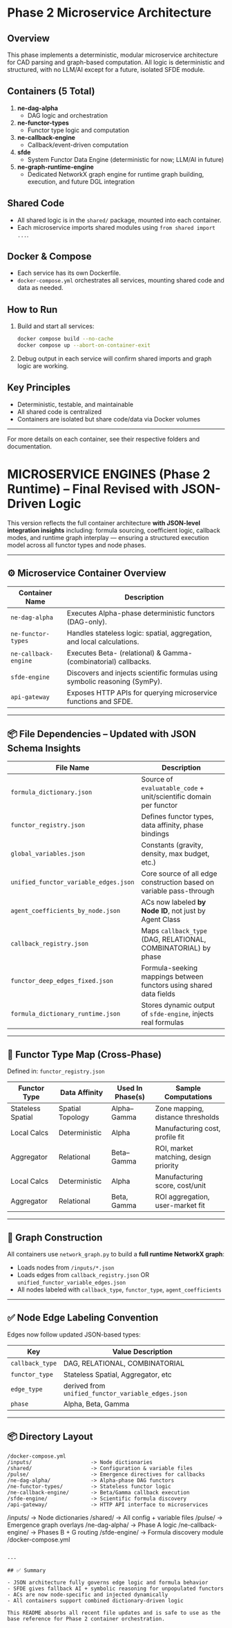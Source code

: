 # Phase 2 Microservice Architecture

## Overview
This phase implements a deterministic, modular microservice architecture for CAD parsing and graph-based computation. All logic is deterministic and structured, with no LLM/AI except for a future, isolated SFDE module.

## Containers (5 Total)

1. **ne-dag-alpha**
   - DAG logic and orchestration
2. **ne-functor-types**
   - Functor type logic and computation
3. **ne-callback-engine**
   - Callback/event-driven computation
4. **sfde**
   - System Functor Data Engine (deterministic for now; LLM/AI in future)
5. **ne-graph-runtime-engine**
   - Dedicated NetworkX graph engine for runtime graph building, execution, and future DGL integration

## Shared Code
- All shared logic is in the `shared/` package, mounted into each container.
- Each microservice imports shared modules using `from shared import ...`.

## Docker & Compose
- Each service has its own Dockerfile.
- `docker-compose.yml` orchestrates all services, mounting shared code and data as needed.

## How to Run
1. Build and start all services:
   ```bash
   docker compose build --no-cache
   docker compose up --abort-on-container-exit
   ```
2. Debug output in each service will confirm shared imports and graph logic are working.

## Key Principles
- Deterministic, testable, and maintainable
- All shared code is centralized
- Containers are isolated but share code/data via Docker volumes

---

For more details on each container, see their respective folders and documentation.

# MICROSERVICE ENGINES (Phase 2 Runtime) – Final Revised with JSON-Driven Logic

This version reflects the full container architecture **with JSON-level integration insights** including: formula sourcing, coefficient logic, callback modes, and runtime graph interplay — ensuring a structured execution model across all functor types and node phases.

---

## ⚙️ Microservice Container Overview

| Container Name        | Description                                                              |
|-----------------------|--------------------------------------------------------------------------|
| `ne-dag-alpha`        | Executes Alpha-phase deterministic functors (DAG-only).                 |
| `ne-functor-types`    | Handles stateless logic: spatial, aggregation, and local calculations.   |
| `ne-callback-engine`  | Executes Beta- (relational) & Gamma- (combinatorial) callbacks.          |
| `sfde-engine`         | Discovers and injects scientific formulas using symbolic reasoning (SymPy).|
| `api-gateway`         | Exposes HTTP APIs for querying microservice functions and SFDE.         |

---

## 📦 File Dependencies – Updated with JSON Schema Insights

| File Name                            | Description                                                          |
|-------------------------------------|----------------------------------------------------------------------|
| `formula_dictionary.json`           | Source of `evaluatable_code` + unit/scientific domain per functor   |
| `functor_registry.json`             | Defines functor types, data affinity, phase bindings                |
| `global_variables.json`             | Constants (gravity, density, max budget, etc.)                      |
| `unified_functor_variable_edges.json` | Core source of all edge construction based on variable pass-through |
| `agent_coefficients_by_node.json`   | ACs now labeled **by Node ID**, not just by Agent Class             |
| `callback_registry.json`            | Maps `callback_type` (DAG, RELATIONAL, COMBINATORIAL) by phase      |
| `functor_deep_edges_fixed.json`     | Formula-seeking mappings between functors using shared data fields  |
| `formula_dictionary_runtime.json`   | Stores dynamic output of `sfde-engine`, injects real formulas       |

---

## 🧠 Functor Type Map (Cross-Phase)

Defined in: `functor_registry.json`

| Functor Type       | Data Affinity     | Used In Phase(s) | Sample Computations                  |
|--------------------|-------------------|------------------|---------------------------------------|
| Stateless Spatial  | Spatial Topology  | Alpha–Gamma      | Zone mapping, distance thresholds     |
| Local Calcs        | Deterministic     | Alpha            | Manufacturing cost, profile fit      |
| Aggregator         | Relational        | Beta–Gamma       | ROI, market matching, design priority |
| Local Calcs        | Deterministic     | Alpha            | Manufacturing score, cost/unit        |
| Aggregator         | Relational        | Beta, Gamma      | ROI aggregation, user-market fit      |

---

## 🔁 Graph Construction

All containers use `network_graph.py` to build a **full runtime NetworkX graph**:
- Loads nodes from `/inputs/*.json`
- Loads edges from `callback_registry.json` OR `unified_functor_variable_edges.json`
- All nodes labeled with `callback_type`, `functor_type`, `agent_coefficients`

---



## ✅ Node Edge Labeling Convention

Edges now follow updated JSON-based types:

| Key              | Value Description                  |
|------------------|------------------------------------|
| `callback_type`  | DAG, RELATIONAL, COMBINATORIAL     |
| `functor_type`   | Stateless Spatial, Aggregator, etc |
| `edge_type`      | derived from `unified_functor_variable_edges.json` |
| `phase`          | Alpha, Beta, Gamma                 |

---

## 📦 Directory Layout

```
/docker-compose.yml
/inputs/                   -> Node dictionaries
/shared/                   -> Configuration & variable files
/pulse/                    -> Emergence directives for callbacks
/ne-dag-alpha/             -> Alpha-phase DAG functors
/ne-functor-types/         -> Stateless functor logic
/ne-callback-engine/       -> Beta/Gamma callback execution
/sfde-engine/              -> Scientific formula discovery
/api-gateway/              -> HTTP API interface to microservices
```
/inputs/                   -> Node dictionaries
/shared/                   -> All config + variable files
/pulse/                    -> Emergence graph overlays
/ne-dag-alpha/             -> Phase A logic
/ne-callback-engine/       -> Phases B + G routing
/sfde-engine/              -> Formula discovery module
/docker-compose.yml
```

---

## ✅ Summary

- JSON architecture fully governs edge logic and formula behavior
- SFDE gives fallback AI + symbolic reasoning for unpopulated functors
- ACs are now node-specific and injected dynamically
- All containers support combined dictionary-driven logic

This README absorbs all recent file updates and is safe to use as the base reference for Phase 2 container orchestration.


